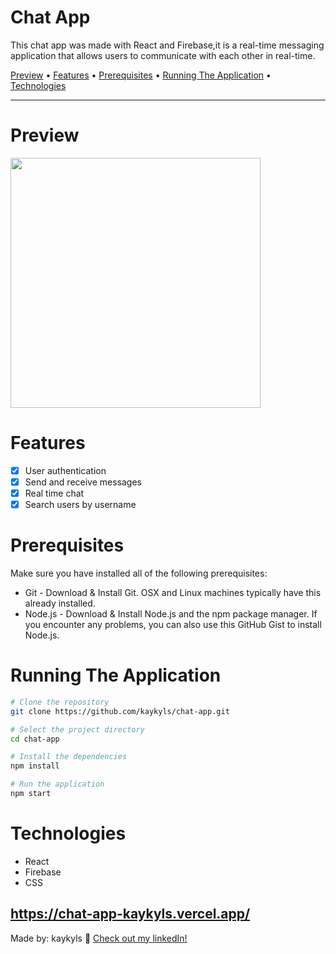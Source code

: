 <div>
<h1>Chat App</h1>
<p>This chat app was made with React and Firebase,it is a real-time messaging application that allows users to communicate with each other in real-time.</p>

<p>
  <a href="#preview">Preview</a> •
  <a href="#features">Features</a> •
  <a href="#prerequisites">Prerequisites</a> •
  <a href="#running-the-application">Running The Application</a> •
  <a href="#technologies">Technologies</a>
</p>
</div>

---

# Preview
<a href="https://chat-app-kaykyls.vercel.app/"><img height="400px" width="400px" src="https://cdn.discordapp.com/attachments/766798638139179031/1092259032418500658/chatApp.gif"/></a>

# Features
- [x] User authentication
- [x] Send and receive messages
- [x] Real time chat
- [x] Search users by username

# Prerequisites
Make sure you have installed all of the following prerequisites:

- Git - Download & Install Git. OSX and Linux machines typically have this already installed.
- Node.js - Download & Install Node.js and the npm package manager. If you encounter any problems, you can also use this GitHub Gist to install Node.js.

# Running The Application
```bash
# Clone the repository
git clone https://github.com/kaykyls/chat-app.git

# Select the project directory
cd chat-app

# Install the dependencies
npm install

# Run the application
npm start
```

# Technologies
- React
- Firebase
- CSS


https://chat-app-kaykyls.vercel.app/
---
Made by: kaykyls 👋 [Check out my linkedIn!](https://www.linkedin.com/in/devkayky)
